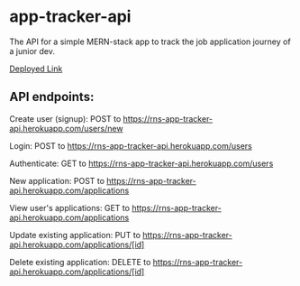 # app-tracker-api
The API for a simple MERN-stack app to track the job application journey of a junior dev.

[Deployed Link](https://rns-app-tracker-api.herokuapp.com/)

## API endpoints:

Create user (signup): POST to https://rns-app-tracker-api.herokuapp.com/users/new

Login: POST to https://rns-app-tracker-api.herokuapp.com/users

Authenticate: GET to https://rns-app-tracker-api.herokuapp.com/users

New application: POST to https://rns-app-tracker-api.herokuapp.com/applications

View user's applications: GET to https://rns-app-tracker-api.herokuapp.com/applications

Update existing application: PUT to https://rns-app-tracker-api.herokuapp.com/applications/[id]

Delete existing application: DELETE to https://rns-app-tracker-api.herokuapp.com/applications/[id]

